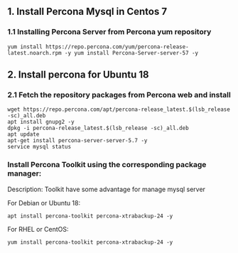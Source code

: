 ## 1. Install Percona Mysql in Centos 7

### 1.1 Installing Percona Server from Percona yum repository

`
yum install https://repo.percona.com/yum/percona-release-latest.noarch.rpm -y
yum install Percona-Server-server-57 -y
`

## 2. Install percona for Ubuntu 18

### 2.1 Fetch the repository packages from Percona web and install

```
wget https://repo.percona.com/apt/percona-release_latest.$(lsb_release -sc)_all.deb
apt install gnupg2 -y
dpkg -i percona-release_latest.$(lsb_release -sc)_all.deb
apt update
apt-get install percona-server-server-5.7 -y
service mysql status
```


### Install Percona Toolkit using the corresponding package manager:
Description: Toolkit have some advantage for manage mysql server

For Debian or Ubuntu 18:

```
apt install percona-toolkit percona-xtrabackup-24 -y
```

For RHEL or CentOS:

```
yum install percona-toolkit percona-xtrabackup-24 -y
```
